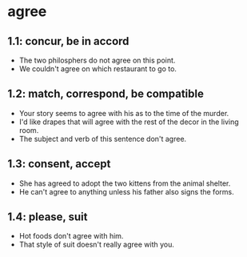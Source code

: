 # agree
## 1.1: concur, be in accord

  *  The two philosphers do not agree on this point.
  *  We couldn't agree on which restaurant to go to.

## 1.2: match, correspond, be compatible

  *  Your story seems to agree with his as to the time of the murder.
  *  I'd like drapes that will agree with the rest of the decor in the living room.
  *  The subject and verb of this sentence don't agree.

## 1.3: consent, accept

  *  She has agreed to adopt the two kittens from the animal shelter.
  *  He can't agree to anything unless his father also signs the forms.

## 1.4: please, suit

  *  Hot foods don't agree with him.
  *  That style of suit doesn't really agree with you.
